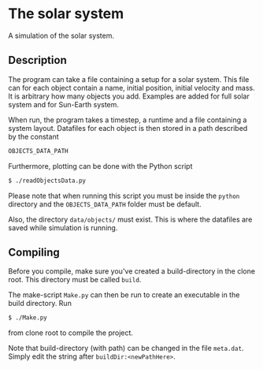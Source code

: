 The solar system
=============
A simulation of the solar system.

## Description
The program can take a file containing a setup for a solar
system. This file can for each object contain a name,
initial position, initial velocity and mass. It is arbitrary
how many objects you add. Examples are added for full solar
system and for Sun-Earth system.

When run, the program takes a timestep, a runtime and a file
containing a system layout. Datafiles for each object is
then stored in a path described by the constant 

```c++
OBJECTS_DATA_PATH
```

Furthermore, plotting can be done with the Python script

```bash
$ ./readObjectsData.py
```

Please note that when running this script you must be inside
the `python` directory and the `OBJECTS_DATA_PATH` folder
must be default.

Also, the directory `data/objects/` must exist. This is
where the datafiles are saved while simulation is running.

## Compiling
Before you compile, make sure you've created a
build-directory in the clone root. This directory must be
called `build`.

The make-script `Make.py` can then be run to create an
executable in the build directory. Run

```bash
$ ./Make.py
```

from clone root to compile the project.

Note that build-directory (with path) can be changed in the
file `meta.dat`. Simply edit the string after
`buildDir:<newPathHere>`.
